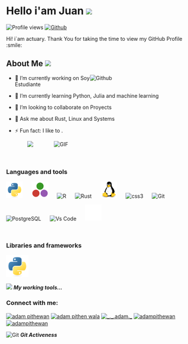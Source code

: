 
<h1> Hello i'am Juan <img src = "https://raw.githubusercontent.com/MartinHeinz/MartinHeinz/master/wave.gif" width = 30px> </h1>
<p align='center'>
</p>


![Profile views](https://visitor-badge.glitch.me/badge?page_id=Aditya664.Aditya664)
[![Github](https://img.shields.io/github/followers/Aditya664?label=Follow&style=social)](https://github.com/Aditya664)

<div size='20px'> Hi! i`am actuary. Thank You for taking the time to view my GitHub Profile :smile: 
</div>

<h2> About Me <img src = "https://media0.giphy.com/media/KDDpcKigbfFpnejZs6/giphy.gif?cid=ecf05e47oy6f4zjs8g1qoiystc56cu7r9tb8a1fe76e05oty&rid=giphy.gif" width = 100px></h2>

<img width="55%" align="right" alt="Github" src="https://raw.githubusercontent.com/onimur/.github/master/.resources/git-header.svg" />

- 🔭 I’m currently working on  Soy Estudiante
  
- 🌱 I’m currently learning Python, Julia and machine learning 
  
- 👯 I’m looking to collaborate on Proyects
  
- 💬 Ask me about Rust, Linux and Systems
  
- ⚡ Fun fact: I like to .

<img 
align="right" width="375" alt="GIF" src="https://github.com/vimalverma558/vimalverma558/blob/v2/img/dino.gif"/>


<!--  -->
<p align="center">
  <a href="https://github.com/DenverCoder1/readme-typing-svg"><img src="https://readme-typing-svg.herokuapp.com?font=Time+New+Roman&color=cyan&size=25&center=true&vCenter=true&width=600&height=100&lines=Assalamu+O+Alaikum+Warahmatullah..&hearts;++;Self-taught+Front-End+Developer,;Actuary;CTF+Newbie,;Active+Learner/Researcher,;Love+to+learn+new+stuffs..<3"></a>
</p>


<br>




<!-- STACK -->

  <!-- Languages -->
<h3>Languages and tools</h3>
<div style="display: flex-wrap; gap: 5px;">
<img
    src="https://raw.githubusercontent.com/devicons/devicon/master/icons/python/python-original.svg"
    width="45px"
    alt="Python">
    &nbsp;&nbsp;&nbsp;&nbsp;
  <img
    src="https://raw.githubusercontent.com/JuliaLang/julia-logo-graphics/13d22895e5cc62d12750760f853efa5f29e33baa/images/julia-dots.svg"
    width="45px"
    alt="Julia">
    &nbsp;&nbsp;&nbsp;&nbsp;
  <img
    src="https://www.vectorlogo.zone/logos/r-project/r-project-icon.svg"
    width="45px"
    alt="R">
    &nbsp;&nbsp;&nbsp;&nbsp;
  <img
    src="https://icons.veryicon.com/png/o/business/vscode-program-item-icon/rust-1.png"
    width="45px"
    alt="Rust">
    &nbsp;&nbsp;&nbsp;&nbsp;
  <img
    src="https://raw.githubusercontent.com/devicons/devicon/master/icons/linux/linux-original.svg"
    width="45px"
    alt="Linux">
    &nbsp;&nbsp;&nbsp;&nbsp;
  <img
    src="https://cdn.jsdelivr.net/gh/devicons/devicon@latest/icons/css3/css3-original-wordmark.svg"
    width="45px"
    alt="css3">
    &nbsp;&nbsp;&nbsp;&nbsp;
  <img
    src="https://www.vectorlogo.zone/logos/git-scm/git-scm-icon.svg"
    width="45px"
    alt="Git">
    &nbsp;&nbsp;&nbsp;&nbsp;

  <img
    src="https://cdn.jsdelivr.net/gh/devicons/devicon@latest/icons/postgresql/postgresql-original-wordmark.svg"
    width="45px"
    alt="PostgreSQL">
    &nbsp;&nbsp;&nbsp;&nbsp;
  <img
    src="https://cdn.jsdelivr.net/gh/devicons/devicon@latest/icons/vscode/vscode-original-wordmark.svg"
    width="45px"
    alt="Vs Code">
    &nbsp;&nbsp;&nbsp;&nbsp;
  <img
    src="https://raw.githubusercontent.com/Delta456/Delta456/master/img/github.png"
    width="45px"
    alt="GitHub">
    &nbsp;&nbsp;&nbsp;&nbsp;
</div>

</br>
  <h3>Libraries and frameworks</h3>
  <img
    src="https://raw.githubusercontent.com/devicons/devicon/master/icons/python/python-original.svg"
    width="60px"
    alt="Python">
    &nbsp;&nbsp;&nbsp;&nbsp;

<img src="https://media.giphy.com/media/iY8CRBdQXODJSCERIr/giphy.gif" width="30px">&nbsp;***My working tools...***


<h3 align="left">Connect with me:</h3>
<p align="left">
  <a href="https://www.linkedin.com/in/adam-pithewan/" target="blank"><img align="center"
      src="https://raw.githubusercontent.com/rahuldkjain/github-profile-readme-generator/master/src/images/icons/Social/linked-in-alt.svg"
      alt="adam pithewan" height="30" width="40" /></a>
  <a href="https://fb.com/adam pithen wala" target="blank"><img align="center"
      src="https://raw.githubusercontent.com/rahuldkjain/github-profile-readme-generator/master/src/images/icons/Social/facebook.svg"
      alt="adam pithen wala" height="30" width="40" /></a>
  <a href="https://instagram.com/_._.adam._" target="blank"><img align="center"
      src="https://raw.githubusercontent.com/rahuldkjain/github-profile-readme-generator/master/src/images/icons/Social/instagram.svg"
      alt="_._.adam._" height="30" width="40" /></a>
  <a href="https://www.hackerrank.com/adampithewan" target="blank"><img align="center"
      src="https://raw.githubusercontent.com/rahuldkjain/github-profile-readme-generator/master/src/images/icons/Social/hackerrank.svg"
      alt="adampithewan" height="30" width="40" /></a>
 <a href="https://twitter.com/adam_pithenwala" target="blank"><img align="center"
      src="https://raw.githubusercontent.com/rahuldkjain/github-profile-readme-generator/master/src/images/icons/Social/twitter.svg"
      alt="adampithewan" height="30" width="40" /></a>
</p>

 <img src="https://media.giphy.com/media/W5eoZHPpUx9sapR0eu/giphy.gif" width="30px" alt="Git"/>&nbsp;<i><b>Git Activeness</b></i></p>